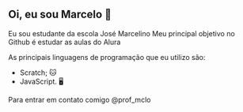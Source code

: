 ## Oi, eu sou Marcelo 🌟
Eu sou estudante da escola José Marcelino
Meu principal objetivo no Github é estudar as aulas do Alura

As principais linguagens de programação que eu utilizo são:

- Scratch; 🐱
- JavaScript. 🖥️

Para entrar em contato comigo
@prof_mclo
